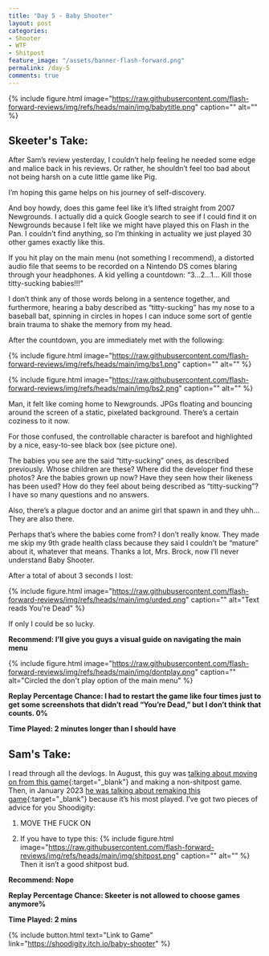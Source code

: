 ```yaml
---
title: "Day 5 - Baby Shooter"
layout: post
categories:
- Shooter
- WTF
- Shitpost
feature_image: "/assets/banner-flash-forward.png"
permalink: /day-5
comments: true
---
```


{% include figure.html image="https://raw.githubusercontent.com/flash-forward-reviews/img/refs/heads/main/img/babytitle.png" caption="" alt="" %}

## Skeeter's Take:

After Sam’s review yesterday, I couldn’t help feeling he needed some edge and malice back in his reviews. Or rather, he shouldn’t feel too bad about not being harsh on a cute little game like Pig. 

I’m hoping this game helps on his journey of self-discovery. 

And boy howdy, does this game feel like it’s lifted straight from 2007 Newgrounds. I actually did a quick Google search to see if I could find it on Newgrounds because I felt like we might have played this on Flash in the Pan. I couldn't find anything, so I’m thinking in actuality we just played 30 other games exactly like this. 

If you hit play on the main menu (not something I recommend), a distorted audio file that seems to be recorded on a Nintendo DS comes blaring through your headphones. A kid yelling a countdown: “3…2…1… Kill those titty-sucking babies!!!”

I don’t think any of those words belong in a sentence together, and furthermore, hearing a baby described as “titty-sucking” has my nose to a baseball bat, spinning in circles in hopes I can induce some sort of gentle brain trauma to shake the memory from my head. 

After the countdown, you are immediately met with the following: 

{% include figure.html image="https://raw.githubusercontent.com/flash-forward-reviews/img/refs/heads/main/img/bs1.png" caption="" alt="" %}

{% include figure.html image="https://raw.githubusercontent.com/flash-forward-reviews/img/refs/heads/main/img/bs2.png" caption="" alt="" %}

Man, it felt like coming home to Newgrounds. JPGs floating and bouncing around the screen of a static, pixelated background. There’s a certain coziness to it now. 

For those confused, the controllable character is barefoot and highlighted by a nice, easy-to-see black box (see picture one). 

The babies you see are the said “titty-sucking” ones, as described previously. Whose children are these? Where did the developer find these photos? Are the babies grown up now? Have they seen how their likeness has been used? How do they feel about being described as “titty-sucking”? I have so many questions and no answers. 

Also, there’s a plague doctor and an anime girl that spawn in and they uhh… They are also there.

Perhaps that’s where the babies come from? I don’t really know. They made me skip my 9th grade health class because they said I couldn’t be “mature” about it, whatever that means. Thanks a lot, Mrs. Brock, now I’ll never understand Baby Shooter.

After a total of about 3 seconds I lost:

{% include figure.html image="https://raw.githubusercontent.com/flash-forward-reviews/img/refs/heads/main/img/urded.png" caption="" alt="Text reads You're Dead" %}

If only I could be so lucky. 

**Recommend: I’ll give you guys a visual guide on navigating the main menu**

{% include figure.html image="https://raw.githubusercontent.com/flash-forward-reviews/img/refs/heads/main/img/dontplay.png" caption="" alt="Circled the don't play option of the main menu" %}

**Replay Percentage Chance: I had to restart the game like four times just to get some screenshots that didn’t read “You’re Dead,” but I don’t think that counts. 0%**

**Time Played: 2 minutes longer than I should have**

## Sam's Take:

I read through all the devlogs. In August, this guy was [talking about moving on from this game](https://shoodigity.itch.io/baby-shooter/devlog/418412/final-update){:target="_blank"} and making a non-shitpost game. Then, in January 2023 [he was talking about remaking this game](https://shoodigity.itch.io/baby-shooter/devlog/481375/baby-shooter-remake){:target="_blank"} because it’s his most played. I’ve got two pieces of advice for you Shoodigity:

1. MOVE THE FUCK ON

2. If you have to type this:
{% include figure.html image="https://raw.githubusercontent.com/flash-forward-reviews/img/refs/heads/main/img/shitpost.png" caption="" alt="" %}
Then it isn’t a good shitpost bud.

**Recommend: Nope**

**Replay Percentage Chance: Skeeter is not allowed to choose games anymore%**

**Time Played: 2 mins**

{% include button.html text="Link to Game" link="https://shoodigity.itch.io/baby-shooter" %}